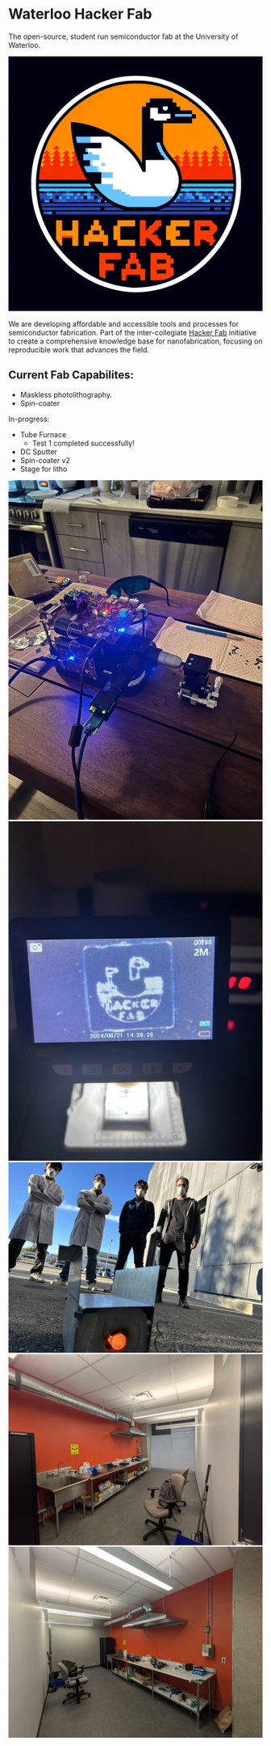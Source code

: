 # Waterloo Hacker Fab
The open-source, student run semiconductor fab at the University of Waterloo.

![Waterloo Fab Logo](../static/logo.png)

We are developing affordable and accessible tools and processes for semiconductor fabrication. Part of the inter-collegiate [Hacker Fab](https://www.hackerfab.org) initiative to create a comprehensive knowledge base for nanofabrication, focusing on reproducible work that advances the field.

## Current Fab Capabilites:
- Maskless photolithography.
- Spin-coater

In-progress:
- Tube Furnace
   - Test 1 completed successfully!
- DC Sputter
- Spin-coater v2
- Stage for litho

![Photolithography Stepper](../static/litho-stepper.jpg)
![Photolithography Patter](../static/litho-pattern.jpg)
![Tube Furnace Test](../static/tube-furnace-test-1.webp)
![Fab Room 1](../static/fab-room-1.jpg)
![Fab Room 2](../static/fab-room-2.jpg)
